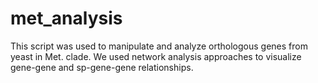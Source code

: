 # met_analysis
This script was used to manipulate and analyze orthologous genes from yeast in Met. clade. We used network analysis approaches to visualize gene-gene and sp-gene-gene relationships.
